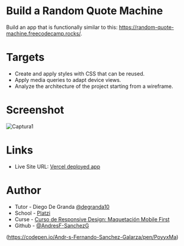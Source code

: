 # Build a Random Quote Machine

Build an app that is functionally similar to this: https://random-quote-machine.freecodecamp.rocks/.

# Targets

- Create and apply styles with CSS that can be reused.
- Apply media queries to adapt device views.
- Analyze the architecture of the project starting from a wireframe.

# Screenshot

![Captura1](https://github.com/AndresF-SanchezG/proyecto3-batatabit/assets/113924667/b1a5501c-3b9c-40c4-9d8a-435c36d003d6) 

# Links

- Live Site URL: [Vercel deployed app](https://proyecto3-batatabit.vercel.app/)

# Author

- Tutor - Diego De Granda [@degranda10](https://twitter.com/degranda10?t=hnoz6IUoxadjVEQux9Zzdw&s=09)
- School - [Platzi](https://www.platzi.com)
- Curse - [Curso de Responsive Design: Maquetación Mobile First](https://platzi.com/cursos/mobile-first/)
- Github - [@AndresF-SanchezG](https://github.com/AndresF-SanchezG)






(https://codepen.io/Andr-s-Fernando-Sanchez-Galarza/pen/PoyyxMa)
